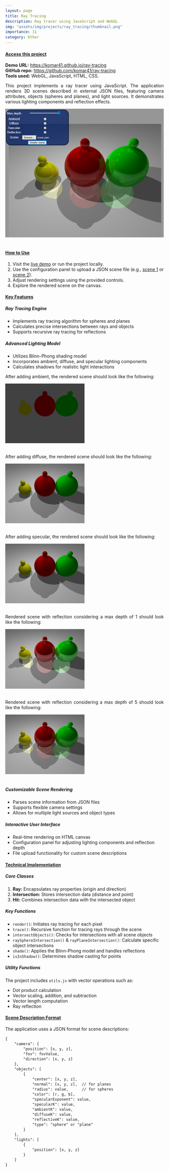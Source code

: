 ```yaml
---
layout: page
title: Ray Tracing
description: Ray tracer using JavaScript and WebGL
img: "assets/img/projects/ray_tracing/thumbnail.png"
importance: 11
category: Other
---
```


<h4><u>Access this project</u></h4>
<b>Demo URL:</b> <a href='https://komar41.github.io/ray-tracing'>https://komar41.github.io/ray-tracing</a> <br>
<b>GitHub repo:</b> <a href='https://github.com/komar41/ray-tracing'>https://github.com/komar41/ray-tracing</a> <br>
<b>Tools used:</b> WebGL, JavaScript, HTML, CSS.
<p align='justify'>
This project implements a ray tracer using JavaScript. The application renders 3D scenes described in external JSON files, featuring camera attributes, objects (spheres and planes), and light sources. It demonstrates various lighting components and reflection effects.
</p>
<div class="row">
    <div class="col-sm mt-3 mt-md-0">
        <img src="https://github.com/komar41/ray-tracing/raw/main/raytracer.png" alt="Assignment 3 example" class="img-fluid rounded z-depth-1">
    </div>
</div>
<br>
<h4><u>How to Use</u></h4>
<p align='justify'>
<ol>
    <li>Visit the <a href='https://komar41.github.io/shadow-maps-webgl/'>live demo</a> or run the project locally.</li>
    <li>Use the configuration panel to upload a JSON scene file (e.g., <a href="https://github.com/komar41/ray-tracing/blob/main/scene-1.json">scene 1</a> or <a href="https://github.com/komar41/ray-tracing/blob/main/scene-2.json">scene 2</a>).</li>
    <li>Adjust rendering settings using the provided controls.</li>
    <li>Explore the rendered scene on the canvas.</li>
</ol>
</p>
<h4><u>Key Features</u></h4>
<h5>Ray Tracing Engine</h5>
<p align='justify'>
<ul>
    <li>Implements ray tracing algorithm for spheres and planes</li>
    <li>Calculates precise intersections between rays and objects</li>
    <li>Supports recursive ray tracing for reflections</li>
</ul>
</p>
<h5>Advanced Lighting Model</h5>
<p align='justify'>
<ul>
    <li>Utilizes Blinn-Phong shading model</li>
    <li>Incorporates ambient, diffuse, and specular lighting components</li>
    <li>Calculates shadows for realistic light interactions</li>
</ul>
</p>
<p align='justify'>
After adding ambient, the rendered scene should look like the following:
</p>
<div class="row">
    <div class="col-sm mt-3 mt-md-0">
        <img src="https://github.com/komar41/ray-tracing/raw/main/ambient.png" alt="Ambient component" class="img-fluid rounded z-depth-1" style="width: 50%;">
    </div>
</div>
<br>
<p align='justify'>
After adding diffuse, the rendered scene should look like the following:
</p>
<div class="row">
    <div class="col-sm mt-3 mt-md-0">
        <img src="https://github.com/komar41/ray-tracing/raw/main/diffuse.png" alt="Diffuse component" class="img-fluid rounded z-depth-1" style="width: 50%;">
    </div>
</div>
<br>
<p align='justify'>
After adding specular, the rendered scene should look like the following:
</p>
<div class="row">
    <div class="col-sm mt-3 mt-md-0">
        <img src="https://github.com/komar41/ray-tracing/raw/main/specular.png" alt="Specular component" class="img-fluid rounded z-depth-1" style="width: 50%;">
    </div>
</div>
<br>
<p align='justify'>
Rendered scene with reflection considering a max depth of 1 should look like the following:
</p>
<div class="row">
    <div class="col-sm mt-3 mt-md-0">
        <img src="https://github.com/komar41/ray-tracing/raw/main/reflection_1.png" alt="Reflection component (depth 1)" class="img-fluid rounded z-depth-1" style="width: 50%;">
    </div>
</div>
<br>
<p align='justify'>
Rendered scene with reflection considering a max depth of 5 should look like the following:
</p>
<div class="row">
    <div class="col-sm mt-3 mt-md-0">
        <img src="https://github.com/komar41/ray-tracing/raw/main/reflection_5.png" alt="Reflection component (depth 5)" class="img-fluid rounded z-depth-1" style="width: 50%;">
    </div>
</div>
<br>
<h5>Customizable Scene Rendering</h5>
<p align='justify'>
<ul>
    <li>Parses scene information from JSON files</li>
    <li>Supports flexible camera settings</li>
    <li>Allows for multiple light sources and object types</li>
</ul>
</p>
<h5>Interactive User Interface</h5>
<p align='justify'>
<ul>
    <li>Real-time rendering on HTML canvas</li>
    <li>Configuration panel for adjusting lighting components and reflection depth</li>
    <li>File upload functionality for custom scene descriptions</li>
</ul>
</p>
<h4><u>Technical Implementation</u></h4>
<h5>Core Classes</h5>
<p align='justify'>
<ol>
    <li><b>Ray:</b> Encapsulates ray properties (origin and direction)</li>
    <li><b>Intersection:</b> Stores intersection data (distance and point)</li>
    <li><b>Hit:</b> Combines intersection data with the intersected object</li>
</ol>
</p>
<h5>Key Functions</h5>
<p align='justify'>
<ul>
    <li><code>render()</code>: Initiates ray tracing for each pixel</li>
    <li><code>trace()</code>: Recursive function for tracing rays through the scene</li>
    <li><code>intersectObjects()</code>: Checks for intersections with all scene objects</li>
    <li><code>raySphereIntersection()</code> & <code>rayPlaneIntersection()</code>: Calculate specific object intersections</li>
    <li><code>shade()</code>: Applies the Blinn-Phong model and handles reflections</li>
    <li><code>isInShadow()</code>: Determines shadow casting for points</li>
</ul>
</p>
<h5>Utility Functions</h5>
<p align='justify'>
The project includes <code>utils.js</code> with vector operations such as:
<ul>
    <li>Dot product calculation</li>
    <li>Vector scaling, addition, and subtraction</li>
    <li>Vector length computation</li>
    <li>Ray reflection</li>
</ul>
</p>
<h4><u>Scene Description Format</u></h4>
<p align='justify'>
The application uses a JSON format for scene descriptions:
</p>
<pre><code>{
    "camera": {
        "position": [x, y, z],
        "fov": fovValue,
        "direction": [x, y, z]
    },
    "objects": [
        {
            "center": [x, y, z],
            "normal": [x, y, z],  // for planes
            "radius": value,      // for spheres
            "color": [r, g, b],
            "specularExponent": value,
            "specularK": value,
            "ambientK": value,
            "diffuseK": value,
            "reflectiveK": value,
            "type": "sphere" or "plane"
        }
    ],
    "lights": [
        {
            "position": [x, y, z]
        }
    ]
}</code></pre>
